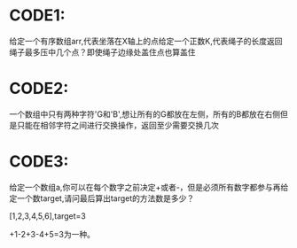 # CODE1:
给定一个有序数组arr,代表坐落在X轴上的点给定一个正数K,代表绳子的长度返回绳子最多压中几个点？即使绳子边缘处盖住点也算盖住
# CODE2:
一个数组中只有两种字符'G和'B',想让所有的G都放在左侧，所有的B都放在右侧但是只能在相邻字符之间进行交换操作，返回至少需要交换几次
# CODE3:
给定一个数组a,你可以在每个数字之前决定+或者-，但是必须所有数字都参与再给定一个数target,请问最后算出target的方法数是多少？

[1,2,3,4,5,6],target=3

+1-2+3-4+5=3为一种。
